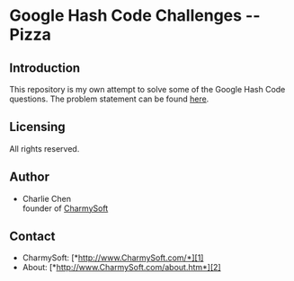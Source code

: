 Google Hash Code Challenges -- Pizza
========================

Introduction
------------------------
This repository is my own attempt to solve some of the Google Hash Code questions. The problem statement can be found [here](pizza.pdf).


Licensing
------------------------
All rights reserved.  


Author
------------------------
* Charlie Chen  
	founder of [CharmySoft][1]


Contact
------------------------
* CharmySoft: [*http://www.CharmySoft.com/*][1]  
* About: [*http://www.CharmySoft.com/about.htm*][2]  

[1]: http://www.CharmySoft.com/ "CharmySoft"
[2]: http://www.CharmySoft.com/about.htm "About CharmySoft"